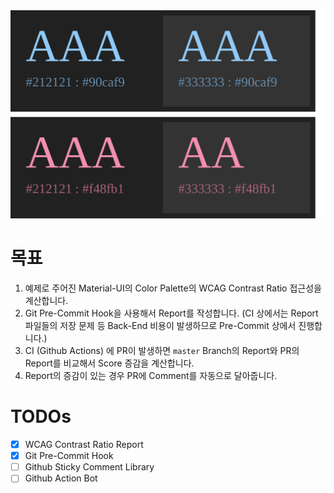 <img src="example/snapshots/wcag-contrast/preview.svg"/>

# 목표

1. 예제로 주어진 Material-UI의 Color Palette의 WCAG Contrast Ratio 접근성을 계산합니다.
2. Git Pre-Commit Hook을 사용해서 Report를 작성합니다. (CI 상에서는 Report 파일들의 저장 문제 등 Back-End 비용이 발생하므로 Pre-Commit 상에서 진행합니다.)
3. CI (Github Actions) 에 PR이 발생하면 `master` Branch의 Report와 PR의 Report를 비교해서 Score 증감을 계산합니다.
4. Report의 증감이 있는 경우 PR에 Comment를 자동으로 달아줍니다.

# TODOs

- [x] WCAG Contrast Ratio Report
- [x] Git Pre-Commit Hook
- [ ] Github Sticky Comment Library
- [ ] Github Action Bot
